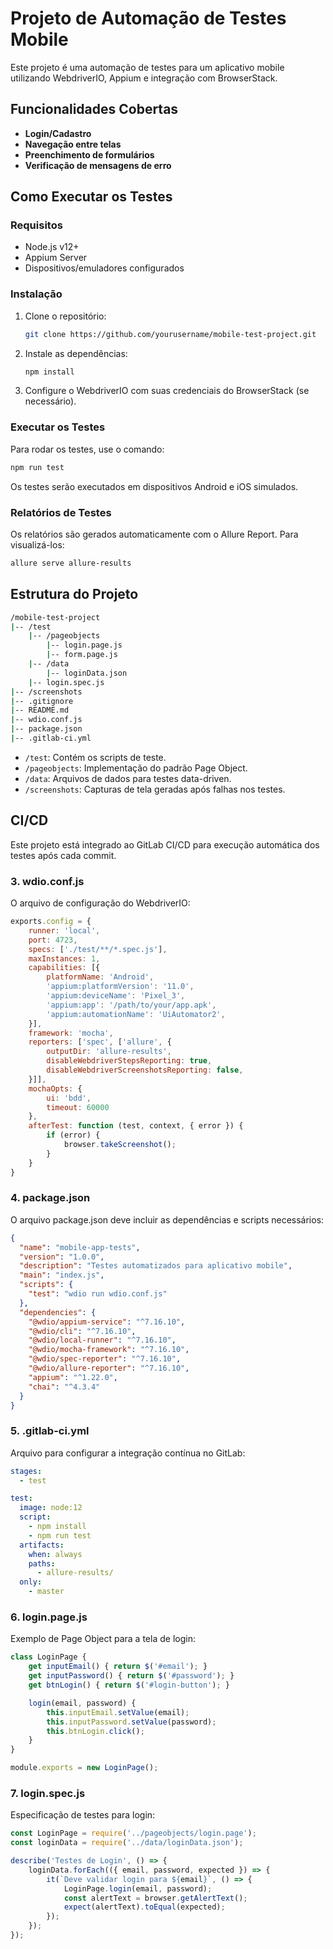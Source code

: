 
# Projeto de Automação de Testes Mobile

Este projeto é uma automação de testes para um aplicativo mobile utilizando WebdriverIO, Appium e integração com BrowserStack.

## Funcionalidades Cobertas

- **Login/Cadastro**
- **Navegação entre telas**
- **Preenchimento de formulários**
- **Verificação de mensagens de erro**

## Como Executar os Testes

### Requisitos

- Node.js v12+
- Appium Server
- Dispositivos/emuladores configurados

### Instalação

1. Clone o repositório:
   ```bash
   git clone https://github.com/yourusername/mobile-test-project.git
   ```

2. Instale as dependências:
   ```bash
   npm install
   ```

3. Configure o WebdriverIO com suas credenciais do BrowserStack (se necessário).

### Executar os Testes

Para rodar os testes, use o comando:
```bash
npm run test
```

Os testes serão executados em dispositivos Android e iOS simulados.

### Relatórios de Testes

Os relatórios são gerados automaticamente com o Allure Report. Para visualizá-los:
```bash
allure serve allure-results
```

## Estrutura do Projeto

```bash
/mobile-test-project
|-- /test
    |-- /pageobjects
        |-- login.page.js
        |-- form.page.js
    |-- /data
        |-- loginData.json
    |-- login.spec.js
|-- /screenshots
|-- .gitignore
|-- README.md
|-- wdio.conf.js
|-- package.json
|-- .gitlab-ci.yml
```

- `/test`: Contém os scripts de teste.
- `/pageobjects`: Implementação do padrão Page Object.
- `/data`: Arquivos de dados para testes data-driven.
- `/screenshots`: Capturas de tela geradas após falhas nos testes.

## CI/CD

Este projeto está integrado ao GitLab CI/CD para execução automática dos testes após cada commit.

### 3. wdio.conf.js
O arquivo de configuração do WebdriverIO:

```javascript
exports.config = {
    runner: 'local',
    port: 4723,
    specs: ['./test/**/*.spec.js'],
    maxInstances: 1,
    capabilities: [{
        platformName: 'Android',
        'appium:platformVersion': '11.0',
        'appium:deviceName': 'Pixel_3',
        'appium:app': '/path/to/your/app.apk',
        'appium:automationName': 'UiAutomator2',
    }],
    framework: 'mocha',
    reporters: ['spec', ['allure', {
        outputDir: 'allure-results',
        disableWebdriverStepsReporting: true,
        disableWebdriverScreenshotsReporting: false,
    }]],
    mochaOpts: {
        ui: 'bdd',
        timeout: 60000
    },
    afterTest: function (test, context, { error }) {
        if (error) {
            browser.takeScreenshot();
        }
    }
}
```

### 4. package.json
O arquivo package.json deve incluir as dependências e scripts necessários:

```json
{
  "name": "mobile-app-tests",
  "version": "1.0.0",
  "description": "Testes automatizados para aplicativo mobile",
  "main": "index.js",
  "scripts": {
    "test": "wdio run wdio.conf.js"
  },
  "dependencies": {
    "@wdio/appium-service": "^7.16.10",
    "@wdio/cli": "^7.16.10",
    "@wdio/local-runner": "^7.16.10",
    "@wdio/mocha-framework": "^7.16.10",
    "@wdio/spec-reporter": "^7.16.10",
    "@wdio/allure-reporter": "^7.16.10",
    "appium": "^1.22.0",
    "chai": "^4.3.4"
  }
}
```

### 5. .gitlab-ci.yml
Arquivo para configurar a integração contínua no GitLab:

```yaml
stages:
  - test

test:
  image: node:12
  script:
    - npm install
    - npm run test
  artifacts:
    when: always
    paths:
      - allure-results/
  only:
    - master
```

### 6. login.page.js
Exemplo de Page Object para a tela de login:

```javascript
class LoginPage {
    get inputEmail() { return $('#email'); }
    get inputPassword() { return $('#password'); }
    get btnLogin() { return $('#login-button'); }

    login(email, password) {
        this.inputEmail.setValue(email);
        this.inputPassword.setValue(password);
        this.btnLogin.click();
    }
}

module.exports = new LoginPage();
```

### 7. login.spec.js
Especificação de testes para login:

```javascript
const LoginPage = require('../pageobjects/login.page');
const loginData = require('../data/loginData.json');

describe('Testes de Login', () => {
    loginData.forEach(({ email, password, expected }) => {
        it(`Deve validar login para ${email}`, () => {
            LoginPage.login(email, password);
            const alertText = browser.getAlertText();
            expect(alertText).toEqual(expected);
        });
    });
});
```
